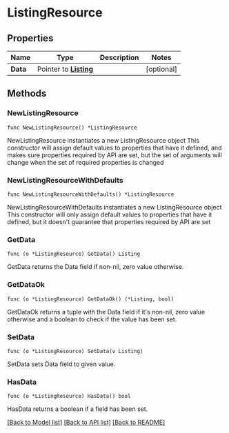 # ListingResource

## Properties

Name | Type | Description | Notes
------------ | ------------- | ------------- | -------------
**Data** | Pointer to [**Listing**](Listing.md) |  | [optional] 

## Methods

### NewListingResource

`func NewListingResource() *ListingResource`

NewListingResource instantiates a new ListingResource object
This constructor will assign default values to properties that have it defined,
and makes sure properties required by API are set, but the set of arguments
will change when the set of required properties is changed

### NewListingResourceWithDefaults

`func NewListingResourceWithDefaults() *ListingResource`

NewListingResourceWithDefaults instantiates a new ListingResource object
This constructor will only assign default values to properties that have it defined,
but it doesn't guarantee that properties required by API are set

### GetData

`func (o *ListingResource) GetData() Listing`

GetData returns the Data field if non-nil, zero value otherwise.

### GetDataOk

`func (o *ListingResource) GetDataOk() (*Listing, bool)`

GetDataOk returns a tuple with the Data field if it's non-nil, zero value otherwise
and a boolean to check if the value has been set.

### SetData

`func (o *ListingResource) SetData(v Listing)`

SetData sets Data field to given value.

### HasData

`func (o *ListingResource) HasData() bool`

HasData returns a boolean if a field has been set.


[[Back to Model list]](../README.md#documentation-for-models) [[Back to API list]](../README.md#documentation-for-api-endpoints) [[Back to README]](../README.md)


